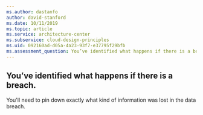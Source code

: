 ```yaml
---
ms.author: dastanfo
author: david-stanford
ms.date: 10/11/2019
ms.topic: article
ms.service: architecture-center
ms.subservice: cloud-design-principles
ms.uid: 092160ad-d05a-4a23-93f7-e37795f29bfb
ms.assessment_question: You’ve identified what happens if there is a breach.
---
```

## You’ve identified what happens if there is a breach.

You'll need to pin down exactly what kind of information was lost in the data breach. 
